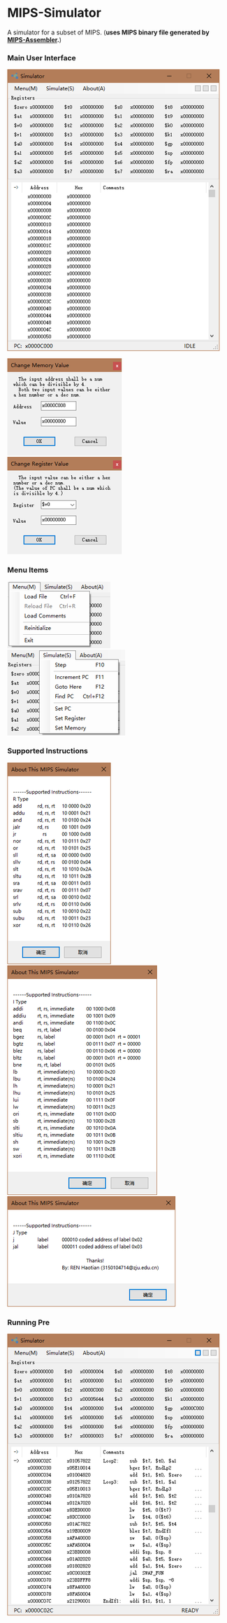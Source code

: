 # MIPS-Simulator
A simulator for a subset of MIPS. (**uses MIPS binary file generated by [MIPS-Assembler](https://github.com/EveryTian/MIPS-Assembler).**)

### Main User Interface

![](readme_images/simulator.png)

![](readme_images/change_memory_value.png "Change memory value")![](readme_images/change_register_value.png "Change register value")

### Menu Items

![](readme_images/menu.png "Menu")![](readme_images/simulate.png "Simulate")

### Supported Instructions

![](readme_images/about1.png "R Type")![](readme_images/about2.png "I Type")![](readme_images/about3.png "J Type")

### Running Pre

![](readme_images/running.png)
